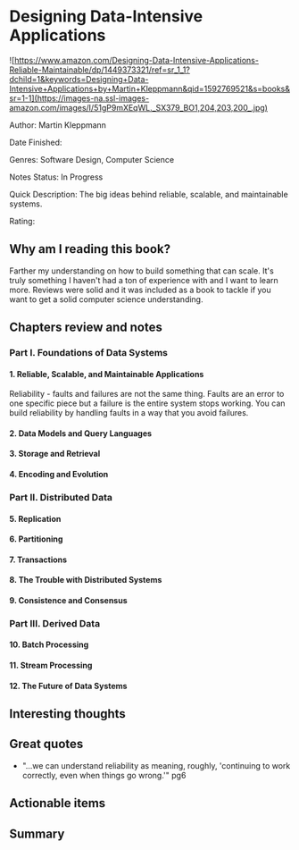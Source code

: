 # Designing Data-Intensive Applications
![https://www.amazon.com/Designing-Data-Intensive-Applications-Reliable-Maintainable/dp/1449373321/ref=sr_1_1?dchild=1&keywords=Designing+Data-Intensive+Applications+by+Martin+Kleppmann&qid=1592769521&s=books&sr=1-1](https://images-na.ssl-images-amazon.com/images/I/51gP9mXEqWL._SX379_BO1,204,203,200_.jpg)

Author: Martin Kleppmann

Date Finished: 

Genres: Software Design, Computer Science

Notes Status: In Progress

Quick Description: The big ideas behind reliable, scalable, and maintainable systems.

Rating: 


## Why am I reading this book?
Farther my understanding on how to build something that can scale. It's truly something I haven't had a ton of experience with and I want to learn more. Reviews were solid and it was included as a book to tackle if you want to get a solid computer science understanding.

## Chapters review and notes

### Part I. Foundations of Data Systems

#### 1. Reliable, Scalable, and Maintainable Applications
Reliability - faults and failures are not the same thing. Faults are an error to one specific piece but a failure is the entire system stops working. You can build reliability by handling faults in a way that you avoid failures.

#### 2. Data Models and Query Languages

#### 3. Storage and Retrieval

#### 4. Encoding and Evolution

### Part II. Distributed Data

#### 5. Replication

#### 6. Partitioning

#### 7. Transactions

#### 8. The Trouble with Distributed Systems

#### 9. Consistence and Consensus

### Part III. Derived Data

#### 10. Batch Processing

#### 11. Stream Processing

#### 12. The Future of Data Systems

## Interesting thoughts


## Great quotes
- "...we can understand reliability as meaning, roughly, 'continuing to work correctly, even when things go wrong.'" pg6

## Actionable items


## Summary


